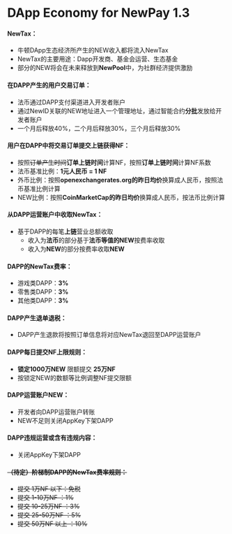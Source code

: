 # DApp Economy for NewPay 1.3

#### NewTax：
* 牛顿DApp生态经济所产生的NEW收入都将流入NewTax
* NewTax的主要用途：Dapp开发商、基金会运营、生态基金
* 部分的NEW将会在未来释放到**NewPool**中，为社群经济提供激励

#### 在DAPP产生的用户交易订单：
* 法币通过DAPP支付渠道进入开发者账户
* 通过NewID关联的NEW地址进入一个管理地址，通过智能合约**分批**发放给开发者账户
* 一个月后释放40%，二个月后释放30%，三个月后释放30%

#### 用户在DAPP中将交易订单提交上链获得NF：
* 按照~~订单产生时间~~**订单上链时间**计算NF，按照**订单上链时间**计算NF系数
* 法币基准比例：**1元人民币 = 1 NF**
* 外币比例：按照**openexchangerates.org的昨日均价**换算成人民币，按照法币基准比例计算
* NEW比例：按照**CoinMarketCap的昨日均价**换算成人民币，按法币比例计算

#### 从DAPP运营账户中收取NewTax：
* 基于DAPP的每笔**上链**营业总额收取
	* 收入为**法币**的部分基于**法币等值的NEW**按费率收取
	* 收入为**NEW**的部分按费率收取**NEW**

#### DAPP的NewTax费率：
* 游戏类DAPP：**3%**
* 零售类DAPP：**3%**
* 其他类DAPP：**3%**

#### DAPP产生退单退税：
* DAPP产生退款将按照订单信息将对应NewTax退回至DAPP运营账户

#### DAPP每日提交NF上限规则：
* **锁定1000万NEW** 限额提交 **25万NF**
* 按锁定NEW的数额等比例调整NF提交限额

#### DAPP运营账户NEW：
* 开发者向DAPP运营账户转账
* NEW不足则关闭AppKey下架DAPP

#### DAPP违规运营或含有违规内容：
* 关闭AppKey下架DAPP

#### ~~（待定）阶梯制DAPP的NewTax费率规则：~~
* ~~提交 1万NF 以下：免税~~
* ~~提交 1-10万NF ：1%~~
* ~~提交 10-25万NF ：3%~~
* ~~提交 25-50万NF ：5%~~
* ~~提交 50万NF 以上 ：10%~~
